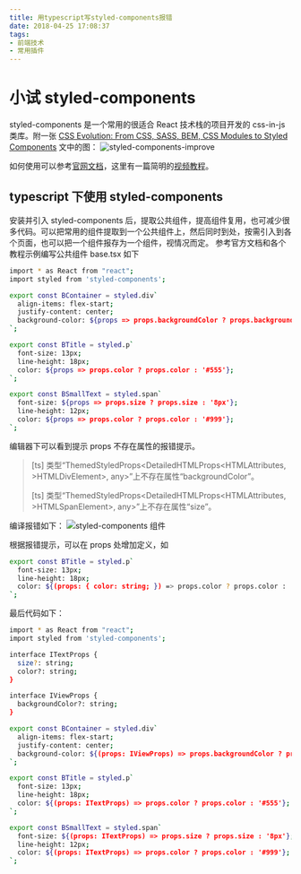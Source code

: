 ```yaml
---
title: 用typescript写styled-components报错
date: 2018-04-25 17:08:37
tags:
- 前端技术
- 常用插件
---
```

# 小试 styled-components

styled-components 是一个常用的很适合 React 技术栈的项目开发的 css-in-js 类库。附一张 [CSS Evolution: From CSS, SASS, BEM, CSS Modules to Styled Components](https://www.tuicool.com/articles/uuMBjub) 文中的图：
![styled-components-improve](/images/plugins/styled-components-improve.jpg)

如何使用可以参考[官网文档](https://www.styled-components.com/)，这里有一篇简明的[视频教程](https://zhuanlan.zhihu.com/p/30824893)。
<!-- more -->

## typescript 下使用 styled-components

安装并引入 styled-components 后，提取公共组件，提高组件复用，也可减少很多代码。可以把常用的组件提取到一个公共组件上，然后同时到处，按需引入到各个页面，也可以把一个组件报存为一个组件，视情况而定。
参考官方文档和各个教程示例编写公共组件 base.tsx 如下

```bash
import * as React from "react";
import styled from 'styled-components';

export const BContainer = styled.div`
  align-items: flex-start;
  justify-content: center;
  background-color: ${props => props.backgroundColor ? props.backgroundColor : '#fff'};
`;

export const BTitle = styled.p`
  font-size: 13px;
  line-height: 18px;
  color: ${props => props.color ? props.color : '#555'};
`;

export const BSmallText = styled.span`
  font-size: ${props => props.size ? props.size : '8px'};
  line-height: 12px;
  color: ${props => props.color ? props.color : '#999'};
`;
```

编辑器下可以看到提示 props 不存在属性的报错提示。

>[ts] 类型“ThemedStyledProps<DetailedHTMLProps<HTMLAttributes<HTMLDivElement>, >HTMLDivElement>, any>”上不存在属性“backgroundColor”。
>
>[ts] 类型“ThemedStyledProps<DetailedHTMLProps<HTMLAttributes<HTMLSpanElement>, >HTMLSpanElement>, any>”上不存在属性“size”。

编译报错如下：
![styled-components 组件](/images/plugins/typescript下写styled-components报错1.png)

根据报错提示，可以在 props 处增加定义，如

```bash
export const BTitle = styled.p`
  font-size: 13px;
  line-height: 18px;
  color: ${(props: { color: string; }) => props.color ? props.color : '#555'};
`;
```

最后代码如下：

```bash
import * as React from "react";
import styled from 'styled-components';

interface ITextProps {
  size?: string;
  color?: string;
}

interface IViewProps {
  backgroundColor?: string;
}

export const BContainer = styled.div`
  align-items: flex-start; 
  justify-content: center;
  background-color: ${(props: IViewProps) => props.backgroundColor ? props.backgroundColor : '#fff'};
`;

export const BTitle = styled.p`
  font-size: 13px;
  line-height: 18px;
  color: ${(props: ITextProps) => props.color ? props.color : '#555'};
`;

export const BSmallText = styled.span`
  font-size: ${(props: ITextProps) => props.size ? props.size : '8px'};
  line-height: 12px;
  color: ${(props: ITextProps) => props.color ? props.color : '#999'};
`;
```
